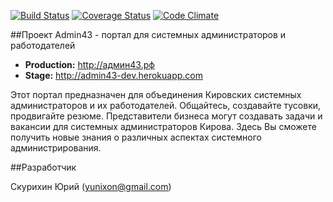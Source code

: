 [![Build Status](https://api.travis-ci.org/yunixon/admin43.svg)](https://api.travis-ci.org/yunixon/admin43)
[![Coverage Status](https://img.shields.io/coveralls/yunixon/admin43.svg)](https://coveralls.io/r/yunixon/admin43)
[![Code Climate](https://codeclimate.com/github/yunixon/admin43/badges/gpa.svg)](https://codeclimate.com/github/yunixon/admin43)

##Проект Admin43 - портал для системных администраторов и работодателей

- **Production:** http://админ43.рф
- **Stage:** http://admin43-dev.herokuapp.com

Этот портал предназначен для объединения Кировских системных администраторов и их работодателей. Общайтесь, создавайте тусовки, продвигайте резюме. Представители бизнеса могут создавать задачи и вакансии для системных администраторов Кирова. Здесь Вы сможете получить новые знания о различных аспектах системного администрирования.

##Разработчик

Скурихин Юрий (yunixon@gmail.com)